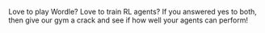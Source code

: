 Love to play Wordle? Love to train RL agents? If you answered yes to both, then give our gym a crack and see if how well your agents can perform!
